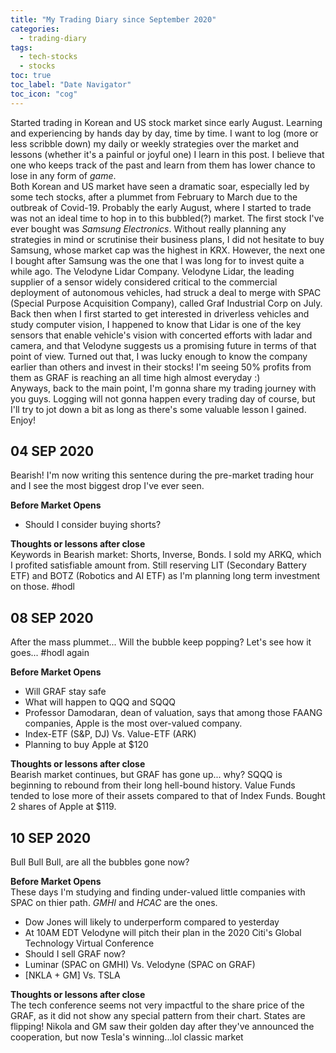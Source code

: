 ```yaml
---
title: "My Trading Diary since September 2020"
categories:
  - trading-diary
tags:
  - tech-stocks
  - stocks
toc: true
toc_label: "Date Navigator"
toc_icon: "cog"
---
```

Started trading in Korean and US stock market since early August. Learning and experiencing by hands day by day, time by time. 
I want to log (more or less scribble down) my daily or weekly strategies over the market and lessons (whether it's a painful or joyful one) I learn in this post.
I believe that one who keeps track of the past and learn from them has lower chance to lose in any form of _game_.  
Both Korean and US market have seen a dramatic soar, especially led by some tech stocks, after a plummet from February to March due to the outbreak of Covid-19.
Probably the early August, where I started to trade was not an ideal time to hop in to this bubbled(?) market.
The first stock I've ever bought was _Samsung Electronics_. 
Without really planning any strategies in mind or scrutinise their business plans, I did not hesitate to buy Samsung, whose market cap was the highest in KRX. 
However, the next one I bought after Samsung was the one that I was long for to invest quite a while ago. The Velodyne Lidar Company.
Velodyne Lidar, the leading supplier of a sensor widely considered critical to the commercial deployment of autonomous vehicles, had struck a deal to merge
with SPAC (Special Purpose Acquisition Company), called Graf Industrial Corp on July. 
Back then when I first started to get interested in driverless vehicles and study computer vision, I happened to know that Lidar is one of the key sensors that enable vehicle's vision with 
concerted efforts with ladar and camera, and that Velodyne suggests us a promising future in terms of that point of view. 
Turned out that, I was lucky enough to know the company earlier than others and invest in their stocks! I'm seeing 50% profits from them as GRAF is reaching an all time high almost everyday :)  
Anyways, back to the main point, I'm gonna share my trading journey with you guys. Logging will not gonna happen every trading day of course, but I'll try to jot down a bit as long as there's some valuable lesson I gained.
Enjoy!

## 04 SEP 2020
Bearish! 
I'm now writing this sentence during the pre-market trading hour and I see the most biggest drop I've ever seen.

**Before Market Opens**  
- Should I consider buying shorts?

**Thoughts or lessons after close**   
Keywords in Bearish market: Shorts, Inverse, Bonds. I sold my ARKQ, which I profited satisfiable amount from. 
Still reserving LIT (Secondary Battery ETF) and BOTZ (Robotics and AI ETF) as I'm planning long term investment on those. #hodl


## 08 SEP 2020
After the mass plummet... Will the bubble keep popping? Let's see how it goes... #hodl again

**Before Market Opens**  
- Will GRAF stay safe
- What will happen to QQQ and SQQQ
- Professor Damodaran, dean of valuation, says that among those FAANG companies, Apple is the most over-valued company.
- Index-ETF (S&P, DJ) Vs. Value-ETF (ARK)
- Planning to buy Apple at $120

**Thoughts or lessons after close**   
Bearish market continues, but GRAF has gone up... why? SQQQ is beginning to rebound from their long hell-bound history.
Value Funds tended to lose more of their assets compared to that of Index Funds. Bought 2 shares of Apple at $119.


## 10 SEP 2020
Bull Bull Bull, are all the bubbles gone now?

**Before Market Opens**  
These days I'm studying and finding under-valued little companies with SPAC on thier path. _GMHI_ and _HCAC_ are the ones.
- Dow Jones will likely to underperform compared to yesterday
- At 10AM EDT Velodyne will pitch their plan in the 2020 Citi's Global Technology Virtual Conference
- Should I sell GRAF now?
- Luminar (SPAC on GMHI) Vs. Velodyne (SPAC on GRAF)
- \[NKLA + GM] Vs. TSLA

**Thoughts or lessons after close**   
The tech conference seems not very impactful to the share price of the GRAF, as it did not show any special pattern from their chart.
States are flipping! Nikola and GM saw their golden day after they've announced the cooperation, but now Tesla's winning...lol classic market

